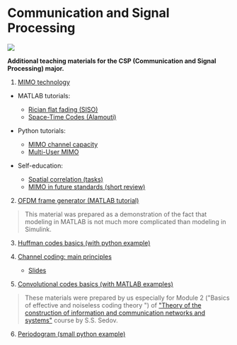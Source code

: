 # Communication and Signal Processing 

![](https://griat.kai.ru/documents/11766/5832734/GRIAT_Logo_small.png/b7879498-3575-4797-b725-f0e7eef9103e?t=1489845157157)

**Additional teaching materials for the CSP (Communication and Signal Processing) major.** 

1. [MIMO technology](https://github.com/kirlf/CSP/blob/master/MIMO/README.md)

- MATLAB tutorials:
    * [Rician flat fading (SISO)](https://nbviewer.jupyter.org/gist/kirlf/4328eb389b3ddc9a0c350eaed468f870)
    * [Space-Time Codes (Alamouti)](https://nbviewer.jupyter.org/github/kirlf/CSP/blob/master/MIMO/Alamouti.ipynb)

- Python tutorials:
    * [MIMO channel capacity](https://nbviewer.jupyter.org/github/kirlf/CSP/blob/master/MIMO/MIMO%20Capacity.ipynb)
    * [Multi-User MIMO](https://nbviewer.jupyter.org/github/kirlf/CSP/blob/master/MIMO/BlockDiagonalization.ipynb)

- Self-education:
    * [Spatial correlation (tasks)](https://nbviewer.jupyter.org/github/kirlf/CSP/blob/master/MIMO/Spatial_Correlation.ipynb)
    * [MIMO in future standards (short review)](https://github.com/kirlf/CSP/blob/master/MIMO/Outlloks.md)

2. [OFDM frame generator (MATLAB tutorial)](https://github.com/kirlf/CSP/tree/master/Different/OFDM)
    
> This material was prepared as a demonstration of the fact that modeling in MATLAB is not much more complicated than modeling in Simulink.

3. [Huffman codes basics (with python example)](https://nbviewer.jupyter.org/format/slides/gist/kirlf/2eb242f225f9bfed4ecbfc8e1e2f5f71/Huffman%20codes.ipynb#/)

4. [Channel coding: main principles](https://github.com/kirlf/CSP/blob/master/FEC/README.md)
   * [Slides](https://speakerdeck.com/kirlf/channel-coding-schemes)

5. [Convolutional codes basics (with MATLAB examples)](https://github.com/kirlf/CSP/blob/master/FEC/Convolutional%20codes%20intro.md)

> These materials were prepared by us especially for Module 2 ("Basics of effective and noiseless coding theory
") of ["Theory of the construction of information and communication networks and systems"](http://e.kai.ru/%D0%B3%D0%B5%D1%80%D0%BC%D0%B0%D0%BD%D0%BE-%D1%80%D0%BE%D1%81%D1%81%D0%B8%D0%B9%D1%81%D0%BA%D0%B8%D0%B9-%D0%B8%D0%BD%D1%81%D1%82%D0%B8%D1%82%D1%83%D1%82-%D0%BD%D0%BE%D0%B2%D1%8B%D1%85-%D1%82%D0%B5/) course by S.S. Sedov.
    
6. [Periodogram (small python example)](https://commons.wikimedia.org/wiki/File:Periodogram_windows.png)
